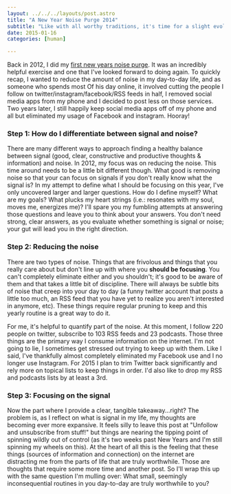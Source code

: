```yaml
---
layout: ../../../layouts/post.astro
title: "A New Year Noise Purge 2014"
subtitle: "Like with all worthy traditions, it's time for a slight evolution on the decluttering of my mind"
date: 2015-01-16
categories: [human]

---
```

Back in 2012, I did my [first new years noise purge](/a-new-year-noise-purge). It was an incredibly helpful exercise and one that I've looked forward to doing again. To quickly recap, I wanted to reduce the amount of noise in my day-to-day life, and as someone who spends most Of his day online, it involved cutting the people I follow on twitter/instagram/facebook/RSS feeds in half, I removed social media apps from my phone and I decided to post less on those services. Two years later, I still happily keep social media apps off of my phone and all but eliminated my usage of Facebook and instagram. Hooray!

### Step 1: How do I differentiate between signal and noise?

There are many different ways to approach finding a healthy balance between signal (good, clear, constructive and productive thoughts & information) and noise. In 2012, my focus was on reducing the noise. This time around needs to be a little bit different though. What good is removing noise so that your can focus on signals if you don't really know what the signal is? In my attempt to define what I should be focusing on this year, I've only uncovered larger and larger questions. How do I define myself? What are my goals? What plucks my heart strings (i.e.: resonates with my soul, moves me, energizes me)? I'll spare you my fumbling attempts at answering those questions and leave you to think about your answers. You don't need strong, clear answers, as you evaluate whether something is signal or noise; your gut will lead you in the right direction.

### Step 2: Reducing the noise

There are two types of noise. Things that are frivolous and things that you really care about but don't line up with where you **should be focusing**. You can't completely eliminate either and you shouldn't; it's good to be aware of them and that takes a little bit of discipline. There will always be subtle bits of noise that creep into your day to day (a funny twitter account that posts a little too much, an RSS feed that you have yet to realize you aren't interested in anymore, etc). These things require regular pruning to keep and this yearly routine is a great way to do it.

For me, it's helpful to quantify part of the noise. At this moment, I follow 220 people on twitter, subscribe to 103 RSS feeds and 23 podcasts. Those three things are the primary way I consume information on the internet. I'm not going to lie, I sometimes get stressed out trying to keep up with them. Like I said, I've thankfully almost completely eliminated my Facebook use and I no longer use Instagram. For 2015 I plan to trim Twitter back significantly and rely more on topical lists to keep things in order. I'd also like to drop my RSS and podcasts lists by at least a 3rd.

### Step 3: Focusing on the signal

Now the part where I provide a clear, tangible takeaway...right? The problem is, as I reflect on what is signal in my life, my thoughts are becoming ever more expansive. It feels silly to leave this post at "Unfollow and unsubscribe from stuff!" but things are nearing the tipping point of spinning wildly out of control (as it's two weeks past New Years and I'm still spinning my wheels on this). At the heart of all this is the feeling that these things (sources of information and connection) on the internet are distracting me from the parts of life that are truly worthwhile. Those are thoughts that require some more time and another post. So I'll wrap this up with the same question I'm mulling over: What small, seemingly inconsequential routines in you day-to-day are truly worthwhile to you?
